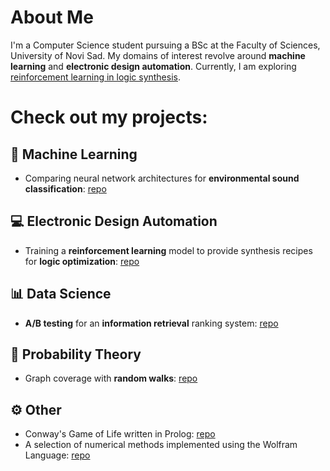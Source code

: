 # About Me
I'm a Computer Science student pursuing a BSc at the Faculty of Sciences, University of Novi Sad. My domains of interest revolve around **machine learning** and **electronic design automation**. Currently, I am exploring [reinforcement learning in logic synthesis](https://github.com/lkuresevic/reinforcement_learning_in_logic_synthesis).

# Check out my projects:

## 🧠 Machine Learning
* Comparing neural network architectures for **environmental sound classification**: [repo](https://github.com/lkuresevic/urban_sound_classifier)

## 💻 Electronic Design Automation
* Training a **reinforcement learning** model to provide synthesis recipes for **logic optimization**: [repo](https://github.com/lkuresevic/reinforcement_learning_in_logic_synthesis)
  
## 📊 Data Science
* **A/B testing** for an **information retrieval** ranking system: [repo](https://github.com/lkuresevic/information_retrieval_ranking_evaluation)

## 🎲 Probability Theory
* Graph coverage with **random walks**: [repo](https://github.com/lkuresevic/graph_coverage_with_random_walks)

## ⚙️ Other
* Conway's Game of Life written in Prolog: [repo](https://github.com/lkuresevic/game_of_life_in_prolog)
* A selection of numerical methods implemented using the Wolfram Language: [repo](https://github.com/lkuresevic/numerical_methods)

